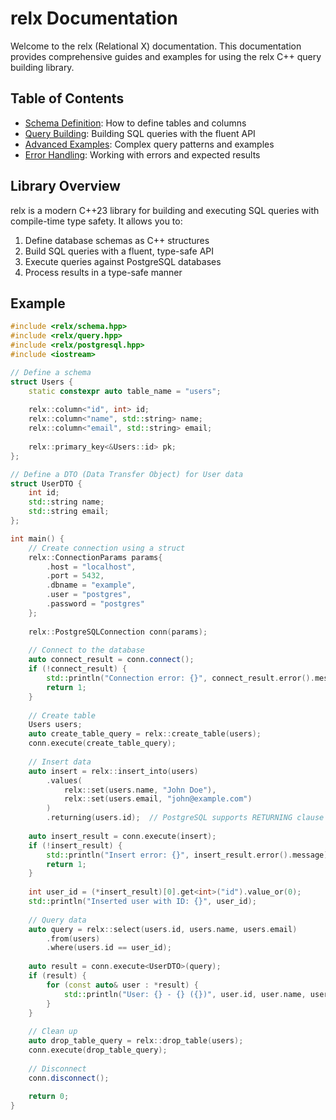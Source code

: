 # relx Documentation

Welcome to the relx (Relational X) documentation. This documentation provides comprehensive guides and examples for using the relx C++ query building library.

## Table of Contents

- [Schema Definition](schema-definition.md): How to define tables and columns
- [Query Building](query-building.md): Building SQL queries with the fluent API
- [Advanced Examples](advanced-examples.md): Complex query patterns and examples
- [Error Handling](error-handling.md): Working with errors and expected results

## Library Overview

relx is a modern C++23 library for building and executing SQL queries with compile-time type safety. It allows you to:

1. Define database schemas as C++ structures
2. Build SQL queries with a fluent, type-safe API
3. Execute queries against PostgreSQL databases
4. Process results in a type-safe manner

## Example

```cpp
#include <relx/schema.hpp>
#include <relx/query.hpp>
#include <relx/postgresql.hpp>
#include <iostream>

// Define a schema
struct Users {
    static constexpr auto table_name = "users";
    
    relx::column<"id", int> id;
    relx::column<"name", std::string> name;
    relx::column<"email", std::string> email;
    
    relx::primary_key<&Users::id> pk;
};

// Define a DTO (Data Transfer Object) for User data
struct UserDTO {
    int id;
    std::string name;
    std::string email;
};

int main() {
    // Create connection using a struct
    relx::ConnectionParams params{
        .host = "localhost",
        .port = 5432,
        .dbname = "example",
        .user = "postgres",
        .password = "postgres"
    };
    
    relx::PostgreSQLConnection conn(params);
    
    // Connect to the database
    auto connect_result = conn.connect();
    if (!connect_result) {
        std::println("Connection error: {}", connect_result.error().message);
        return 1;
    }
    
    // Create table
    Users users;
    auto create_table_query = relx::create_table(users);
    conn.execute(create_table_query);
    
    // Insert data
    auto insert = relx::insert_into(users)
        .values(
            relx::set(users.name, "John Doe"),
            relx::set(users.email, "john@example.com")
        )
        .returning(users.id);  // PostgreSQL supports RETURNING clause
        
    auto insert_result = conn.execute(insert);
    if (!insert_result) {
        std::println("Insert error: {}", insert_result.error().message);
        return 1;
    }
    
    int user_id = (*insert_result)[0].get<int>("id").value_or(0);
    std::println("Inserted user with ID: {}", user_id);
    
    // Query data
    auto query = relx::select(users.id, users.name, users.email)
        .from(users)
        .where(users.id == user_id);
    
    auto result = conn.execute<UserDTO>(query);
    if (result) {
        for (const auto& user : *result) {
            std::println("User: {} - {} ({})", user.id, user.name, user.email);
        }
    }
    
    // Clean up
    auto drop_table_query = relx::drop_table(users);
    conn.execute(drop_table_query);
    
    // Disconnect
    conn.disconnect();
    
    return 0;
}
```
